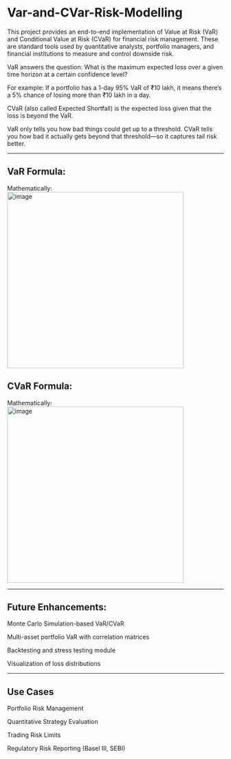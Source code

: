 # Var-and-CVar-Risk-Modelling

This project provides an end-to-end implementation of Value at Risk (VaR) and Conditional Value at Risk (CVaR) for financial risk management. These are standard tools used by quantitative analysts, portfolio managers, and financial institutions to measure and control downside risk.

VaR answers the question: What is the maximum expected loss over a given time horizon at a certain confidence level?

For example: If a portfolio has a 1-day 95% VaR of ₹10 lakh, it means there’s a 5% chance of losing more than ₹10 lakh in a day.

CVaR (also called Expected Shortfall) is the expected loss given that the loss is beyond the VaR.

VaR only tells you how bad things could get up to a threshold. CVaR tells you how bad it actually gets beyond that threshold—so it captures tail risk better.

-------

VaR Formula:
----
Mathematically:
<img width="410" alt="image" src="https://github.com/user-attachments/assets/d179613b-066b-4475-810c-cff2864fb8e6" />



CVaR Formula:
------
Mathematically:
<img width="410" alt="image" src="https://github.com/user-attachments/assets/2227b44c-9f56-4061-9dea-b3751f904b6a" />



---------
Future Enhancements:
----
  Monte Carlo Simulation-based VaR/CVaR

  Multi-asset portfolio VaR with correlation matrices

  Backtesting and stress testing module

  Visualization of loss distributions


---------
Use Cases
-------
  Portfolio Risk Management
  
  Quantitative Strategy Evaluation
  
  Trading Risk Limits
  
  Regulatory Risk Reporting (Basel III, SEBI)
  
